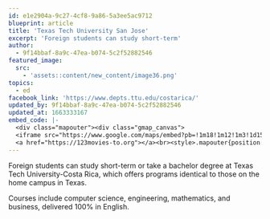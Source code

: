 ```yaml
---
id: e1e2904a-9c27-4cf8-9a86-5a3ee5ac9712
blueprint: article
title: 'Texas Tech University San Jose'
excerpt: 'Foreign students can study short-term'
author:
  - 9f14bbaf-8a9c-47ea-b074-5c2f52882546
featured_image:
  src:
    - 'assets::content/new_content/image36.png'
topics:
  - ed
facebook_link: 'https://www.depts.ttu.edu/costarica/'
updated_by: 9f14bbaf-8a9c-47ea-b074-5c2f52882546
updated_at: 1663333167
embed_code: |-
  <div class="mapouter"><div class="gmap_canvas">
  <iframe src="https://www.google.com/maps/embed?pb=!1m18!1m12!1m3!1d15719.86610918921!2d-84.15163871610234!3d9.936743086868482!2m3!1f0!2f0!3f0!3m2!1i1024!2i768!4f13.1!3m3!1m2!1s0x8fa0fcacd4255531%3A0xba45c763940b760!2sTexas%20Tech%20University%20-Costa%20Rica%E2%84%A2!5e0!3m2!1ses!2sus!4v1663955342920!5m2!1ses!2sus" width="400" height="300" style="border:0;" allowfullscreen="" loading="lazy" referrerpolicy="no-referrer-when-downgrade"></iframe>
  <a href="https://123movies-to.org"></a><br><style>.mapouter{position:relative;text-align:right;height:500px;width:1200px;}</style><style>.gmap_canvas {overflow:hidden;background:none!important;height:500px;width:1200px;}</style></div></div>
---
```

Foreign students can study short-term or take a bachelor degree at Texas Tech University-Costa Rica, which offers programs identical to those on the home campus in Texas.

Courses include computer science, engineering, mathematics, and business, delivered 100% in English.